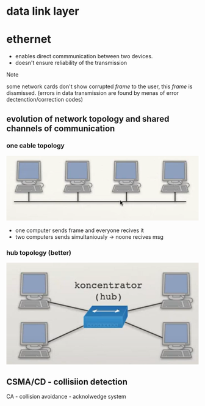 # data link layer

# ethernet

* enables direct commmunication between two devices.
* doesn't ensure reliability of the transmission
  

> [!NOTE]
> some network cards don't show corrupted *frame* to the user, this *frame* is dissmissed. (errors in data transmission are found by menas of error dectenction/correction codes)

## evolution of network topology and shared channels of communication


### one cable topology
![one-cable-topology](one-cable-topology.png)
* one computer sends frame and everyone recives it
* two computers sends simultaniously -> noone recives msg


### hub topology (better)
![hub-topology](hub-topology.png)


## CSMA/CD - collisiion detection 
CA - collision avoidance - acknolwedge system
